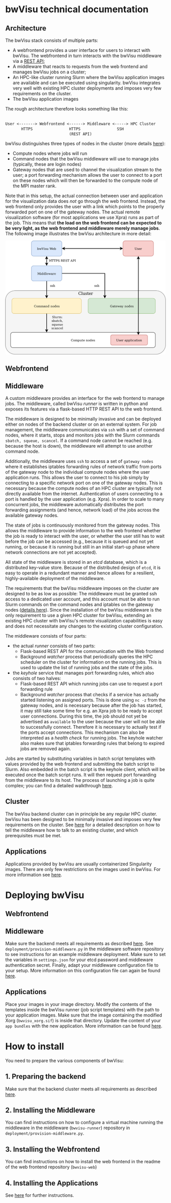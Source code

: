 # bwVisu technical documentation

## Architecture

The bwVisu stack consists of multiple parts:
* A webfrontend provides a user interface for users to interact with bwVisu. The webfrontend in turn interacts with the bwVisu middleware via a [REST API](middleware-api.md);
* A middleware that reacts to requests from the web frontend and manages bwVisu jobs on a cluster;
* An HPC-like cluster running Slurm where the bwVisu application images are available and can be executed using singularity. bwVisu integrates very well with existing HPC cluster deployments and imposes very few requirements on the cluster.
* The bwVisu application images

The rough architecture therefore looks something like this:
```

User <-------> Webfrontend <------> Middleware <-----> HPC Cluster
       HTTPS                HTTPS                SSH
                            (REST API)
```


bwVisu distinguishes three types of nodes in the cluster (more details [here](backend.md)):
* Compute nodes where jobs will run
* Command nodes that the bwVisu middleware will use to manage jobs (typically, these are login nodes)
* Gateway nodes that are used to channel the visualization stream to the user; a port forwarding mechanism allows the user to connect to a port on these nodes which will then be forwarded to the compute node of the MPI master rank.

Note that in this setup, the actual connection between user and application for the visualization data does *not* go through the web frontend. Instead, the web frontend only provides the user with a link which points to the properly forwarded port on one of the gateway nodes. The actual remote visualization software (for most applications we use Xpra) runs as part of the job.
This means that **the load on the web frontend can be expected to be very light, as the web frontend and middleware merely manage jobs**.
The following image illustrates the bwVisu architecture in more detail:

![bwVisu architecture](../img/architecture.png)


## Webfrontend

## Middleware
A custom middleware provides an interface for the web frontend to manage jobs. The middleware, called bwVisu *runner* is written in python and exposes its features via a flask-based HTTP REST API to the web frontend. 

The middleware is designed to be minimally invasive and can be deployed either on nodes of the backend cluster or on an external system. For job management, the middleware communicates via `ssh` with a set of command nodes, where it starts, stops and monitors jobs with the Slurm commands `sbatch, squeue, scancel`. If a command node cannot be reached (e.g. because the host is down), the middleware will attempt to use another command node.

Additionally, the middleware uses `ssh` to access a set of `gateway nodes` where it establishes iptables forwarding rules of network traffic from ports of the gateway node to the individual compute nodes where the user application runs. This allows the user to connect to his job simply by connecting to a specific network port on one of the gateway nodes. This is necessary because the compute nodes of an HPC cluster are typically not directly available from the internet.
Authentication of users connecting to a port is handled by the user application (e.g. Xpra). 
In order to scale to many concurrent jobs, the middleware automatically distributes the port forwarding assignments (and hence, network load) of the jobs across the available gateway nodes.

The state of jobs is continuously monitored from the gateway nodes. This allows the middleware to provide information to the web frontend whether the job is ready to interact with the user, or whether the user still has to wait before the job can be accessed (e.g., because it is queued and not yet running, or because it is running but still in an initial start-up phase where network connections are not yet accepted).

All state of the middleware is stored in an *etcd* database, which is a distributed key-value store. Because of the distributed design of `etcd`, it is easy to operate in a redundant manner and hence allows for a resilient, highly-available deployment of the middleware.

The requirements that the bwVisu middleware imposes on the cluster are designed to be as low as possible: The middleware must be granted ssh access to a dedicated user account, and this account must be able to run Slurm commands on the command nodes and iptables on the gateway nodes ([details here](backend.md)).
Since the installation of the bwVisu middleware is the only requirement to use a given HPC cluster for bwVisu, extending an existing HPC cluster with bwVisu's remote visualization capabilities is easy and does not necessitate any changes to the existing cluster configuration.

The middleware consists of four parts:
* the actual *runner* consists of two parts:
   * Flask-based REST API for the communication with the Web frontend
   * Background *watcher* process that periodically queries the HPC scheduler on the cluster for information on the running jobs. This is used to update the list of running jobs and the state of the jobs.
* the *keyhole* service that manages port forwarding rules, which also consists of two halves:
   * Flask-based REST API which running jobs can use to request a port forwarding rule
   * Background *watcher* process that checks if a service has actually started listening on assigned ports. This is done using `nc -z` from the gateway nodes, and is necessary because after the job has started, it may still take some time for e.g. an Xpra job to be ready to accept user connections. During this time, the job should not yet be advertised as `available` to the user because the user will not be able to successfully connect. Therefore it is necessary to actually test if the ports accept connections. This mechanism can also be interpreted as a *health check* for running jobs. The keyhole watcher also makes sure that iptables forwarding rules that belong to expired jobs are removed again.
   
Jobs are started by substituting variables in batch script templates with values provided by the web frontend and submitting the batch script to Slurm. Also embedded in the batch script is the keyhole client, which will be executed once the batch script runs. It will then request port forwarding from the middleware to its host. The process of launching a job is quite complex; you can find a detailed walkthrough [here](starting-job.md).



## Cluster
The bwVisu backend cluster can in principle be any regular HPC cluster. bwVisu has been designed to be minimally invasive and imposes very few requirements on the cluster. See [here](backend.md) for a detailed description on how to tell the middleware how to talk to an existing cluster, and which prerequisites must be met.

## Applications
Applications provided by bwVisu are usually containerized Singularity images. There are only few restrictions on the images used in bwVisu. For more information see [here](applications.md).

# Deploying bwVisu

## Webfrontend
## Middleware

Make sure the backend meets all requirements as described [here](backend.md).
See `deployment/provision-middleware.py` in the middleware software repository to see instructions for an example middleware deployment. Make sure to set the variables in `settings.json` for your etcd password and middleware authentication secret.
Finally, adapt your middleware configuration file to your setup. More information on this configuration file can again be found [here](backend.md).

## Applications
Place your images in your image directory. Modify the contents of the templates inside the bwVisu runner (job script templates) with the path to your application images. Make sure that the image containing the modified Xorg (`bwvisu_xorg.sif`) is inside that directory. Update the content of your `app bundles` with the new application. More information can be found [here](applications.md).

# How to install

You need to prepare the various components of bwVisu:
## 1. Preparing the backend
Make sure that the backend cluster meets all requirements as described [here](backend.md).

## 2. Installing the Middleware
You can find instructions on how to configure a virtual machine running the middleware in the middleware (`bwvisu-runner`) repository in `deployment/provision-middleware.py`.

## 3. Installing the Webfrontend
You can find instructions on how to install the web frontend in the readme of the web frontend repository (`bwvisu-web`)

## 4. Installing the Applications
See [here](applications.md) for further instructions.
